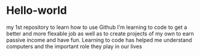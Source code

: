 # Hello-world
my 1st repository to learn how to use Github
I'm learning to code to get a better and more flexable job as well as to create projects of my own to earn passive income and have fun.
Learning to code has helped me understand computers and the important role they play in our lives
